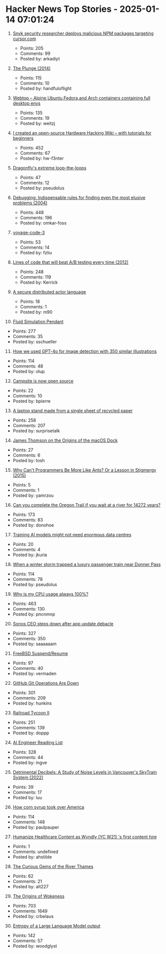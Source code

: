 # Hacker News Top Stories - 2025-01-14 07:01:24

1. [Snyk security researcher deploys malicious NPM packages targeting cursor.com](https://sourcecodered.com/snyk-malicious-npm-package/)
   - Points: 205
   - Comments: 99
   - Posted by: arkadiyt

2. [The Plunge (2014)](https://grantland.com/features/the-plunge-shavarsh-karapetyan-heroic-rescue-armenia-trolleybus-ussr-history-finswimming/)
   - Points: 115
   - Comments: 10
   - Posted by: handfuloflight

3. [Webtop – Alpine,Ubuntu,Fedora,and Arch containers containing full desktop envs](https://docs.linuxserver.io/images/docker-webtop/)
   - Points: 135
   - Comments: 19
   - Posted by: weitzj

4. [I created an open-source Hardware Hacking Wiki – with tutorials for beginners](https://www.hardbreak.wiki)
   - Points: 452
   - Comments: 67
   - Posted by: hw-f3nter

5. [Dragonfly's extreme loop-the-loops](https://www.science.org/content/article/absolutely-insane-dragonfly-s-extreme-loop-loops-are-unparalleled-nature)
   - Points: 47
   - Comments: 12
   - Posted by: pseudolus

6. [Debugging: Indispensable rules for finding even the most elusive problems (2004)](https://dwheeler.com/essays/debugging-agans.html)
   - Points: 448
   - Comments: 196
   - Posted by: omkar-foss

7. [voyage-code-3](https://blog.voyageai.com/2024/12/04/voyage-code-3/)
   - Points: 53
   - Comments: 14
   - Posted by: fzliu

8. [Lines of code that will beat A/B testing every time (2012)](https://stevehanov.ca/blog/index.php?id=132)
   - Points: 248
   - Comments: 119
   - Posted by: Kerrick

9. [A secure distributed actor language](https://mistysystem.com/)
   - Points: 18
   - Comments: 1
   - Posted by: m90

10. [Fluid Simulation Pendant](https://mitxela.com/projects/fluid-pendant)
   - Points: 277
   - Comments: 35
   - Posted by: sschueller

11. [How we used GPT-4o for image detection with 350 similar illustrations](https://olup-blog.pages.dev/stories/image-detection-cars)
   - Points: 114
   - Comments: 48
   - Posted by: olup

12. [Campsite is now open source](https://github.com/campsite/campsite)
   - Points: 22
   - Comments: 10
   - Posted by: bpierre

13. [A laptop stand made from a single sheet of recycled paper](https://www.core77.com/posts/134948/A-Laptop-Stand-Made-from-a-Single-Sheet-of-Recycled-Paper)
   - Points: 258
   - Comments: 207
   - Posted by: surprisetalk

14. [James Thomson on the Origins of the macOS Dock](https://daringfireball.net/linked/2025/01/10/thomson-dock)
   - Points: 27
   - Comments: 6
   - Posted by: tosh

15. [Why Can't Programmers Be More Like Ants? Or a Lesson in Stigmergy (2015)](https://blog.ubiquity.acm.org/why-cant-programmers-be-more-like-ants-or-a-lesson-in-stigmergy/)
   - Points: 5
   - Comments: 1
   - Posted by: yamrzou

16. [Can you complete the Oregon Trail if you wait at a river for 14272 years?](https://moral.net.au/writing/2025/01/11/waiting_for_oregon/)
   - Points: 173
   - Comments: 83
   - Posted by: donohoe

17. [Training AI models might not need enormous data centres](https://www.economist.com/science-and-technology/2025/01/08/training-ai-models-might-not-need-enormous-data-centres)
   - Points: 20
   - Comments: 4
   - Posted by: jkuria

18. [When a winter storm trapped a luxury passenger train near Donner Pass](https://www.smithsonianmag.com/history/when-a-deadly-winter-storm-trapped-a-luxury-passenger-train-near-the-donner-pass-for-three-days-180985782/)
   - Points: 114
   - Comments: 78
   - Posted by: pseudolus

19. [Why is my CPU usage always 100%?](https://www.downtowndougbrown.com/2024/04/why-is-my-cpu-usage-always-100-upgrading-my-chumby-8-kernel-part-9/)
   - Points: 463
   - Comments: 130
   - Posted by: pncnmnp

20. [Sonos CEO steps down after app update debacle](https://www.reuters.com/business/retail-consumer/sonos-ceo-patrick-spence-steps-down-after-app-update-debacle-2025-01-13/)
   - Points: 327
   - Comments: 350
   - Posted by: saaaaaam

21. [FreeBSD Suspend/Resume](https://vermaden.wordpress.com/2025/01/11/freebsd-suspend-resume/)
   - Points: 97
   - Comments: 40
   - Posted by: vermaden

22. [GitHub Git Operations Are Down](https://www.githubstatus.com/incidents/qd96yfgvmcf9)
   - Points: 301
   - Comments: 209
   - Posted by: hunkins

23. [Railroad Tycoon II](https://www.filfre.net/2025/01/railroad-tycoon-ii/)
   - Points: 251
   - Comments: 139
   - Posted by: doppp

24. [AI Engineer Reading List](https://www.latent.space/p/2025-papers)
   - Points: 328
   - Comments: 44
   - Posted by: ingve

25. [Detrimental Decibels: A Study of Noise Levels in Vancouver's SkyTrain System (2022)](https://open.library.ubc.ca/media/stream/pdf/51869/1.0421693/5)
   - Points: 39
   - Comments: 17
   - Posted by: luu

26. [How corn syrup took over America](https://thehustle.co/originals/how-corn-syrup-took-over-america)
   - Points: 114
   - Comments: 148
   - Posted by: paulpauper

27. [Humanize Healthcare Content as Wyndly (YC W21) 's first content hire](https://app.dover.com/apply/Wyndly/008f0389-988d-4b63-87c1-026b7b20c6fa/?rs=76643084)
   - Points: 1
   - Comments: undefined
   - Posted by: ahstilde

28. [The Curious Gems of the River Thames](https://www.atlasobscura.com/articles/thames-garnets-mudlark)
   - Points: 62
   - Comments: 21
   - Posted by: alt227

29. [The Origins of Wokeness](https://paulgraham.com/woke.html)
   - Points: 703
   - Comments: 1649
   - Posted by: crbelaus

30. [Entropy of a Large Language Model output](https://nikkin.dev/blog/llm-entropy.html)
   - Points: 142
   - Comments: 57
   - Posted by: woodglyst


